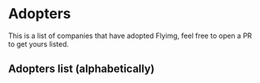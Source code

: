 # Adopters

This is a list of companies that have adopted Flyimg, feel free to open a PR to get yours listed.

## Adopters list (alphabetically)
